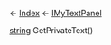 ← [Index](Api-Index) ← [IMyTextPanel](Sandbox.ModAPI.Ingame.IMyTextPanel)

[string](System.String) GetPrivateText()

